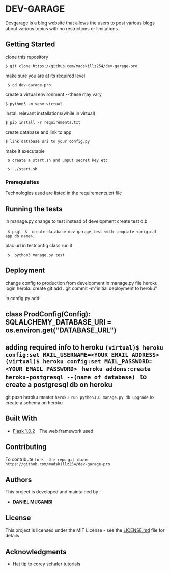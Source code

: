 # DEV-GARAGE

Devgarage is a blog website that allows the users to post various blogs about various topics with no restrictions or limitations .

## Getting Started

clone this repository

``` $ git clone https://github.com/madskillz254/dev-garage-pro ```

 make sure you are at its required level

``` $ cd dev-garage-pro```

 create a virtual environment --these may vary

``` $ python3 -m venv virtual ```

install relevant installations(while in virtual)

``` $ pip install -r requirements.txt ```

create database and link to app

``` $ link database uri to your config.py ```

 make it executable

``` $ create a start.sh and unput secret key etc```

``` $  ./start.sh```


### Prerequisites
Technologies used are listed in the requirements.txt file


## Running the tests
in manage.py change to test instead of development
create test d.b 

``` $ psql```
``` $  create database dev-garage_test with template <original app db name>;```

plac url  in testconfig class
run it

``` $  python3 manage.py test```


## Deployment
change config to production from development in manage.py file
heroku login
heroku create  <app-name>
git add .
git commit -m"initial deployment to heroku"

in config.py add:

class ProdConfig(Config):
    SQLALCHEMY_DATABASE_URI = os.environ.get("DATABASE_URL") 
-----
adding required info to heroku
```(virtual)$ heroku config:set MAIL_USERNAME=<YOUR EMAIL ADDRESS>```
```(virtual)$ heroku config:set MAIL_PASSWORD=<YOUR EMAIL PASSWORD> ```
``` heroku addons:create heroku-postgresql --(name of database)  ``` to create a postgresql db on heroku
------
git push heroku master
``` heroku run python3.6 manage.py db upgrade ``` to create a schema on heroku



## Built With

* [Flask 1.0.2](http://flask.pocoo.org/) - The web framework used 


## Contributing

To contribute 
```fork  the repo```
```git clone https://github.com/madskillz254/dev-garage-pro ```

## Authors
This project is developed and maintained by :
* **DANIEL MUGAMBI** 

## License

This project is licensed under the MIT License - see the [LICENSE.md](LICENSE.md) file for details

## Acknowledgments

* Hat tip to corey schafer tutorials


